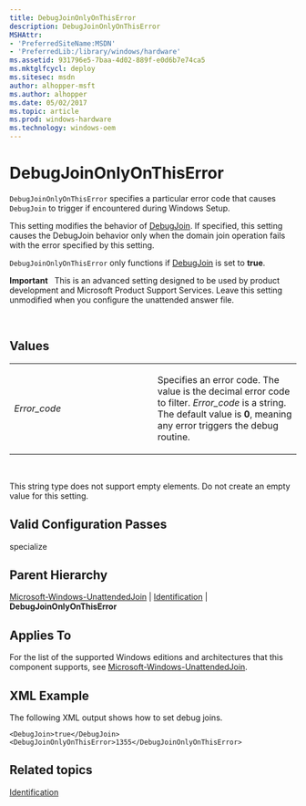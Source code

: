```yaml
---
title: DebugJoinOnlyOnThisError
description: DebugJoinOnlyOnThisError
MSHAttr:
- 'PreferredSiteName:MSDN'
- 'PreferredLib:/library/windows/hardware'
ms.assetid: 931796e5-7baa-4d02-889f-e0d6b7e74ca5
ms.mktglfcycl: deploy
ms.sitesec: msdn
author: alhopper-msft
ms.author: alhopper
ms.date: 05/02/2017
ms.topic: article
ms.prod: windows-hardware
ms.technology: windows-oem
---
```


# DebugJoinOnlyOnThisError


`DebugJoinOnlyOnThisError` specifies a particular error code that causes `DebugJoin` to trigger if encountered during Windows Setup.

This setting modifies the behavior of [DebugJoin](microsoft-windows-unattendedjoin-identification-debugjoin.md). If specified, this setting causes the DebugJoin behavior only when the domain join operation fails with the error specified by this setting.

`DebugJoinOnlyOnThisError` only functions if [DebugJoin](microsoft-windows-unattendedjoin-identification-debugjoin.md) is set to **true**.

**Important**  
This is an advanced setting designed to be used by product development and Microsoft Product Support Services. Leave this setting unmodified when you configure the unattended answer file.

 

## Values


<table>
<colgroup>
<col width="50%" />
<col width="50%" />
</colgroup>
<tbody>
<tr class="odd">
<td><p><em>Error_code</em></p></td>
<td><p>Specifies an error code. The value is the decimal error code to filter. <em>Error_code</em> is a string. The default value is <strong>0</strong>, meaning any error triggers the debug routine.</p></td>
</tr>
</tbody>
</table>

 

This string type does not support empty elements. Do not create an empty value for this setting.

## Valid Configuration Passes


specialize

## Parent Hierarchy


[Microsoft-Windows-UnattendedJoin](microsoft-windows-unattendedjoin.md) | [Identification](microsoft-windows-unattendedjoin-identification.md) | **DebugJoinOnlyOnThisError**

## Applies To


For the list of the supported Windows editions and architectures that this component supports, see [Microsoft-Windows-UnattendedJoin](microsoft-windows-unattendedjoin.md).

## XML Example


The following XML output shows how to set debug joins.

```
<DebugJoin>true</DebugJoin>
<DebugJoinOnlyOnThisError>1355</DebugJoinOnlyOnThisError>
```

## Related topics


[Identification](microsoft-windows-unattendedjoin-identification.md)

 

 








